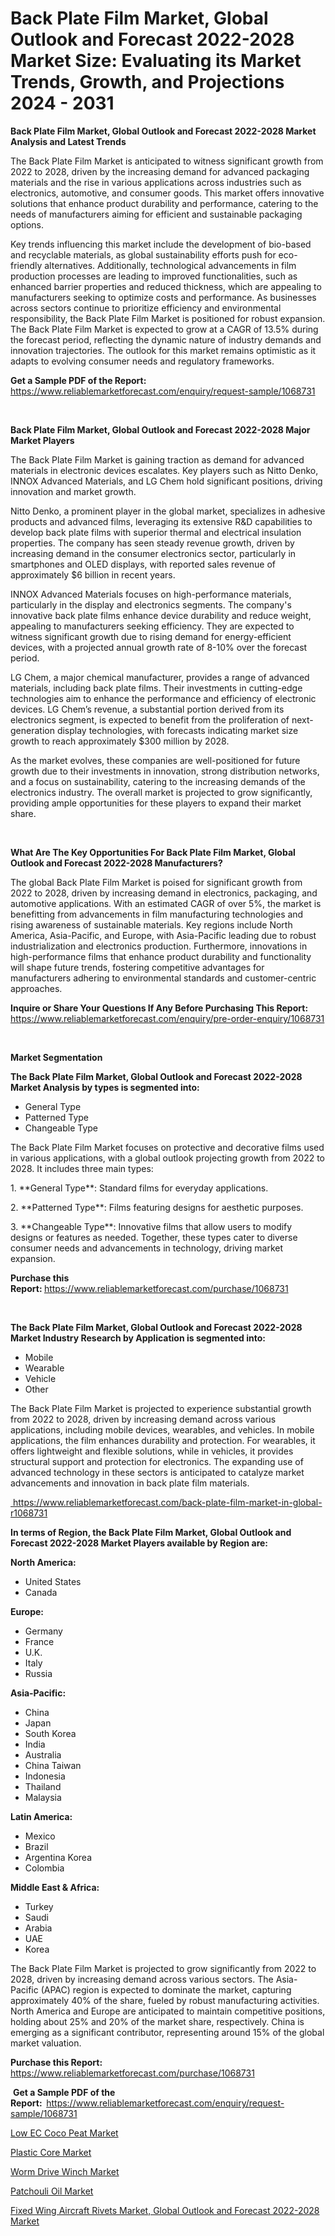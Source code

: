 <p><h1>Back Plate Film Market, Global Outlook and Forecast 2022-2028 Market Size: Evaluating its Market Trends, Growth, and Projections 2024 - 2031</h1></p><p><strong>Back Plate Film Market, Global Outlook and Forecast 2022-2028 Market Analysis and Latest Trends</strong></p>
<p><p>The Back Plate Film Market is anticipated to witness significant growth from 2022 to 2028, driven by the increasing demand for advanced packaging materials and the rise in various applications across industries such as electronics, automotive, and consumer goods. This market offers innovative solutions that enhance product durability and performance, catering to the needs of manufacturers aiming for efficient and sustainable packaging options. </p><p>Key trends influencing this market include the development of bio-based and recyclable materials, as global sustainability efforts push for eco-friendly alternatives. Additionally, technological advancements in film production processes are leading to improved functionalities, such as enhanced barrier properties and reduced thickness, which are appealing to manufacturers seeking to optimize costs and performance. As businesses across sectors continue to prioritize efficiency and environmental responsibility, the Back Plate Film Market is positioned for robust expansion. The Back Plate Film Market is expected to grow at a CAGR of 13.5% during the forecast period, reflecting the dynamic nature of industry demands and innovation trajectories. The outlook for this market remains optimistic as it adapts to evolving consumer needs and regulatory frameworks.</p></p>
<p><strong>Get a Sample PDF of the Report:&nbsp;</strong> <a href="https://www.reliablemarketforecast.com/enquiry/request-sample/1068731">https://www.reliablemarketforecast.com/enquiry/request-sample/1068731</a></p>
<p>&nbsp;</p>
<p><strong>Back Plate Film Market, Global Outlook and Forecast 2022-2028 Major Market Players</strong></p>
<p><p>The Back Plate Film Market is gaining traction as demand for advanced materials in electronic devices escalates. Key players such as Nitto Denko, INNOX Advanced Materials, and LG Chem hold significant positions, driving innovation and market growth.</p><p>Nitto Denko, a prominent player in the global market, specializes in adhesive products and advanced films, leveraging its extensive R&D capabilities to develop back plate films with superior thermal and electrical insulation properties. The company has seen steady revenue growth, driven by increasing demand in the consumer electronics sector, particularly in smartphones and OLED displays, with reported sales revenue of approximately $6 billion in recent years.</p><p>INNOX Advanced Materials focuses on high-performance materials, particularly in the display and electronics segments. The company's innovative back plate films enhance device durability and reduce weight, appealing to manufacturers seeking efficiency. They are expected to witness significant growth due to rising demand for energy-efficient devices, with a projected annual growth rate of 8-10% over the forecast period.</p><p>LG Chem, a major chemical manufacturer, provides a range of advanced materials, including back plate films. Their investments in cutting-edge technologies aim to enhance the performance and efficiency of electronic devices. LG Chem’s revenue, a substantial portion derived from its electronics segment, is expected to benefit from the proliferation of next-generation display technologies, with forecasts indicating market size growth to reach approximately $300 million by 2028.</p><p>As the market evolves, these companies are well-positioned for future growth due to their investments in innovation, strong distribution networks, and a focus on sustainability, catering to the increasing demands of the electronics industry. The overall market is projected to grow significantly, providing ample opportunities for these players to expand their market share.</p></p>
<p>&nbsp;</p>
<p><strong>What Are The Key Opportunities For Back Plate Film Market, Global Outlook and Forecast 2022-2028 Manufacturers?</strong></p>
<p><p>The global Back Plate Film Market is poised for significant growth from 2022 to 2028, driven by increasing demand in electronics, packaging, and automotive applications. With an estimated CAGR of over 5%, the market is benefitting from advancements in film manufacturing technologies and rising awareness of sustainable materials. Key regions include North America, Asia-Pacific, and Europe, with Asia-Pacific leading due to robust industrialization and electronics production. Furthermore, innovations in high-performance films that enhance product durability and functionality will shape future trends, fostering competitive advantages for manufacturers adhering to environmental standards and customer-centric approaches.</p></p>
<p><strong>Inquire or Share Your Questions If Any Before Purchasing This Report:</strong> <a href="https://www.reliablemarketforecast.com/enquiry/pre-order-enquiry/1068731">https://www.reliablemarketforecast.com/enquiry/pre-order-enquiry/1068731</a></p>
<p>&nbsp;</p>
<p><strong>Market Segmentation</strong></p>
<p><strong>The Back Plate Film Market, Global Outlook and Forecast 2022-2028 Market Analysis by types is segmented into:</strong></p>
<p><ul><li>General Type</li><li>Patterned Type</li><li>Changeable Type</li></ul></p>
<p><p>The Back Plate Film Market focuses on protective and decorative films used in various applications, with a global outlook projecting growth from 2022 to 2028. It includes three main types: </p><p>1. **General Type**: Standard films for everyday applications.</p><p>2. **Patterned Type**: Films featuring designs for aesthetic purposes.</p><p>3. **Changeable Type**: Innovative films that allow users to modify designs or features as needed. Together, these types cater to diverse consumer needs and advancements in technology, driving market expansion.</p></p>
<p><strong>Purchase this Report:&nbsp;</strong><a href="https://www.reliablemarketforecast.com/purchase/1068731">https://www.reliablemarketforecast.com/purchase/1068731</a></p>
<p>&nbsp;</p>
<p><strong>The Back Plate Film Market, Global Outlook and Forecast 2022-2028 Market Industry Research by Application is segmented into:</strong></p>
<p><ul><li>Mobile</li><li>Wearable</li><li>Vehicle</li><li>Other</li></ul></p>
<p><p>The Back Plate Film Market is projected to experience substantial growth from 2022 to 2028, driven by increasing demand across various applications, including mobile devices, wearables, and vehicles. In mobile applications, the film enhances durability and protection. For wearables, it offers lightweight and flexible solutions, while in vehicles, it provides structural support and protection for electronics. The expanding use of advanced technology in these sectors is anticipated to catalyze market advancements and innovation in back plate film materials.</p></p>
<p><a href="https://www.reliablemarketforecast.com/back-plate-film-market-in-global-r1068731">&nbsp;https://www.reliablemarketforecast.com/back-plate-film-market-in-global-r1068731</a></p>
<p><strong>In terms of Region, the Back Plate Film Market, Global Outlook and Forecast 2022-2028 Market Players available by Region are:</strong></p>
<p>
    <p> <strong> North America: </strong>
        <ul>
            <li>United States</li>
            <li>Canada</li>
        </ul>
        </p> 
    <p> <strong> Europe: </strong>
        <ul>
            <li>Germany</li>
            <li>France</li>
            <li>U.K.</li>
            <li>Italy</li>
            <li>Russia</li>
        </ul>
        </p> 
    <p> <strong> Asia-Pacific: </strong>
        <ul>
            <li>China</li>
            <li>Japan</li>
            <li>South Korea</li>
            <li>India</li>
            <li>Australia</li>
            <li>China Taiwan</li>
            <li>Indonesia</li>
            <li>Thailand</li>
            <li>Malaysia</li>
        </ul>
        </p> 
    <p> <strong> Latin America: </strong>
        <ul>
            <li>Mexico</li>
            <li>Brazil</li>
            <li>Argentina Korea</li>
            <li>Colombia</li>
        </ul>
        </p> 
    <p> <strong> Middle East & Africa: </strong>
        <ul>
            <li>Turkey</li>
            <li>Saudi</li>
            <li>Arabia</li>
            <li>UAE</li>
            <li>Korea</li>
        </ul>
    </p>
    </p>
<p><p>The Back Plate Film Market is projected to grow significantly from 2022 to 2028, driven by increasing demand across various sectors. The Asia-Pacific (APAC) region is expected to dominate the market, capturing approximately 40% of the share, fueled by robust manufacturing activities. North America and Europe are anticipated to maintain competitive positions, holding about 25% and 20% of the market share, respectively. China is emerging as a significant contributor, representing around 15% of the global market valuation.</p></p>
<p><strong>Purchase this Report: </strong><a href="https://www.reliablemarketforecast.com/purchase/1068731">https://www.reliablemarketforecast.com/purchase/1068731</a></p>
<p>&nbsp;<strong>Get a Sample PDF of the Report:&nbsp;&nbsp;</strong><a href="https://www.reliablemarketforecast.com/enquiry/request-sample/1068731">https://www.reliablemarketforecast.com/enquiry/request-sample/1068731</a></p>
<p><strong></strong></p>
<p><p><a href="https://issuu.com/reportprime-2/docs/low-ec-coco-peat-market-size-2030.p_bc848696805812">Low EC Coco Peat Market</a></p><p><a href="https://issuu.com/reportprime-2/docs/plastic-core-market-size-2030.pptx_871b3a5baeace2">Plastic Core Market</a></p><p><a href="https://medium.com/@piersrei1940/the-global-worm-drive-winch-market-is-a-dynamic-and-growing-industry-721f85934f32">Worm Drive Winch Market</a></p><p><a href="https://www.linkedin.com/pulse/patchouli-oil-market-global-share-ranking-overall-sales-unxyc?trackingId=GlGACQUwSnKXlTfVk8UxRw%3D%3D">Patchouli Oil Market</a></p><p><a href="https://github.com/WillieWoodard/Market-Research-Report-List-6/blob/main/fixed-wing-aircraft-rivets-market-global-outlook-and-forecast-2022-2028-market.md">Fixed Wing Aircraft Rivets Market, Global Outlook and Forecast 2022-2028 Market</a></p></p>